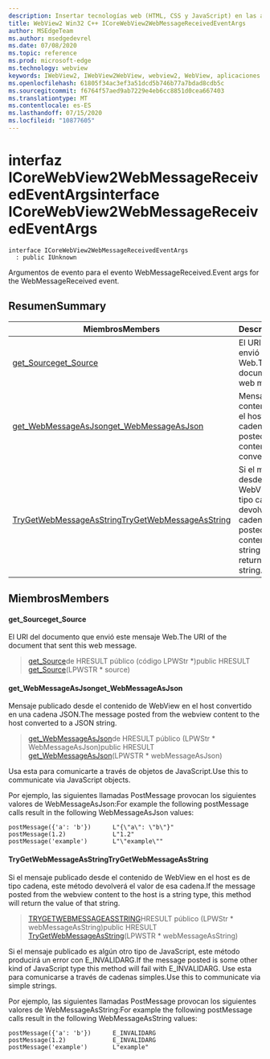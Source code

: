 ```yaml
---
description: Insertar tecnologías web (HTML, CSS y JavaScript) en las aplicaciones nativas con el control Microsoft Edge WebView2
title: WebView2 Win32 C++ ICoreWebView2WebMessageReceivedEventArgs
author: MSEdgeTeam
ms.author: msedgedevrel
ms.date: 07/08/2020
ms.topic: reference
ms.prod: microsoft-edge
ms.technology: webview
keywords: IWebView2, IWebView2WebView, webview2, WebView, aplicaciones Win32, Win32, Edge, ICoreWebView2, ICoreWebView2Controller, control de explorador, HTML Edge, ICoreWebView2WebMessageReceivedEventArgs
ms.openlocfilehash: 61805f34ac3ef3a51dcd5b746b77a7bdad8cdb5c
ms.sourcegitcommit: f6764f57aed9ab7229e4eb6cc8851d0cea667403
ms.translationtype: MT
ms.contentlocale: es-ES
ms.lasthandoff: 07/15/2020
ms.locfileid: "10877605"
---
```

# <span data-ttu-id="7110f-104">interfaz ICoreWebView2WebMessageReceivedEventArgs</span><span class="sxs-lookup"><span data-stu-id="7110f-104">interface ICoreWebView2WebMessageReceivedEventArgs</span></span> 

```
interface ICoreWebView2WebMessageReceivedEventArgs
  : public IUnknown
```

<span data-ttu-id="7110f-105">Argumentos de evento para el evento WebMessageReceived.</span><span class="sxs-lookup"><span data-stu-id="7110f-105">Event args for the WebMessageReceived event.</span></span>

## <span data-ttu-id="7110f-106">Resumen</span><span class="sxs-lookup"><span data-stu-id="7110f-106">Summary</span></span>

 <span data-ttu-id="7110f-107">Miembros</span><span class="sxs-lookup"><span data-stu-id="7110f-107">Members</span></span>                        | <span data-ttu-id="7110f-108">Descripciones</span><span class="sxs-lookup"><span data-stu-id="7110f-108">Descriptions</span></span>
--------------------------------|---------------------------------------------
[<span data-ttu-id="7110f-109">get_Source</span><span class="sxs-lookup"><span data-stu-id="7110f-109">get_Source</span></span>](#get_source) | <span data-ttu-id="7110f-110">El URI del documento que envió este mensaje Web.</span><span class="sxs-lookup"><span data-stu-id="7110f-110">The URI of the document that sent this web message.</span></span>
[<span data-ttu-id="7110f-111">get_WebMessageAsJson</span><span class="sxs-lookup"><span data-stu-id="7110f-111">get_WebMessageAsJson</span></span>](#get_webmessageasjson) | <span data-ttu-id="7110f-112">Mensaje publicado desde el contenido de WebView en el host convertido en una cadena JSON.</span><span class="sxs-lookup"><span data-stu-id="7110f-112">The message posted from the webview content to the host converted to a JSON string.</span></span>
[<span data-ttu-id="7110f-113">TryGetWebMessageAsString</span><span class="sxs-lookup"><span data-stu-id="7110f-113">TryGetWebMessageAsString</span></span>](#trygetwebmessageasstring) | <span data-ttu-id="7110f-114">Si el mensaje publicado desde el contenido de WebView en el host es de tipo cadena, este método devolverá el valor de esa cadena.</span><span class="sxs-lookup"><span data-stu-id="7110f-114">If the message posted from the webview content to the host is a string type, this method will return the value of that string.</span></span>

## <span data-ttu-id="7110f-115">Miembros</span><span class="sxs-lookup"><span data-stu-id="7110f-115">Members</span></span>

#### <span data-ttu-id="7110f-116">get_Source</span><span class="sxs-lookup"><span data-stu-id="7110f-116">get_Source</span></span> 

<span data-ttu-id="7110f-117">El URI del documento que envió este mensaje Web.</span><span class="sxs-lookup"><span data-stu-id="7110f-117">The URI of the document that sent this web message.</span></span>

> <span data-ttu-id="7110f-118">[get_Source](#get_source)de HRESULT público (código LPWStr \*)</span><span class="sxs-lookup"><span data-stu-id="7110f-118">public HRESULT [get_Source](#get_source)(LPWSTR \* source)</span></span>

#### <span data-ttu-id="7110f-119">get_WebMessageAsJson</span><span class="sxs-lookup"><span data-stu-id="7110f-119">get_WebMessageAsJson</span></span> 

<span data-ttu-id="7110f-120">Mensaje publicado desde el contenido de WebView en el host convertido en una cadena JSON.</span><span class="sxs-lookup"><span data-stu-id="7110f-120">The message posted from the webview content to the host converted to a JSON string.</span></span>

> <span data-ttu-id="7110f-121">[get_WebMessageAsJson](#get_webmessageasjson)de HRESULT público (LPWStr \* WebMessageAsJson)</span><span class="sxs-lookup"><span data-stu-id="7110f-121">public HRESULT [get_WebMessageAsJson](#get_webmessageasjson)(LPWSTR \* webMessageAsJson)</span></span>

<span data-ttu-id="7110f-122">Usa esta para comunicarte a través de objetos de JavaScript.</span><span class="sxs-lookup"><span data-stu-id="7110f-122">Use this to communicate via JavaScript objects.</span></span>

<span data-ttu-id="7110f-123">Por ejemplo, las siguientes llamadas PostMessage provocan los siguientes valores de WebMessageAsJson:</span><span class="sxs-lookup"><span data-stu-id="7110f-123">For example the following postMessage calls result in the following WebMessageAsJson values:</span></span>

```
postMessage({'a': 'b'})      L"{\"a\": \"b\"}"
postMessage(1.2)             L"1.2"
postMessage('example')       L"\"example\""
```

#### <span data-ttu-id="7110f-124">TryGetWebMessageAsString</span><span class="sxs-lookup"><span data-stu-id="7110f-124">TryGetWebMessageAsString</span></span> 

<span data-ttu-id="7110f-125">Si el mensaje publicado desde el contenido de WebView en el host es de tipo cadena, este método devolverá el valor de esa cadena.</span><span class="sxs-lookup"><span data-stu-id="7110f-125">If the message posted from the webview content to the host is a string type, this method will return the value of that string.</span></span>

> <span data-ttu-id="7110f-126">[TRYGETWEBMESSAGEASSTRING](#trygetwebmessageasstring)HRESULT público (LPWStr \* webMessageAsString)</span><span class="sxs-lookup"><span data-stu-id="7110f-126">public HRESULT [TryGetWebMessageAsString](#trygetwebmessageasstring)(LPWSTR \* webMessageAsString)</span></span>

<span data-ttu-id="7110f-127">Si el mensaje publicado es algún otro tipo de JavaScript, este método producirá un error con E_INVALIDARG.</span><span class="sxs-lookup"><span data-stu-id="7110f-127">If the message posted is some other kind of JavaScript type this method will fail with E_INVALIDARG.</span></span> <span data-ttu-id="7110f-128">Use esta para comunicarse a través de cadenas simples.</span><span class="sxs-lookup"><span data-stu-id="7110f-128">Use this to communicate via simple strings.</span></span>

<span data-ttu-id="7110f-129">Por ejemplo, las siguientes llamadas PostMessage provocan los siguientes valores de WebMessageAsString:</span><span class="sxs-lookup"><span data-stu-id="7110f-129">For example the following postMessage calls result in the following WebMessageAsString values:</span></span>

```
postMessage({'a': 'b'})      E_INVALIDARG
postMessage(1.2)             E_INVALIDARG
postMessage('example')       L"example"
```

